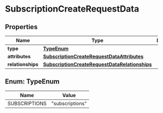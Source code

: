

# SubscriptionCreateRequestData


## Properties

| Name | Type | Description | Notes |
|------------ | ------------- | ------------- | -------------|
|**type** | [**TypeEnum**](#TypeEnum) |  |  |
|**attributes** | [**SubscriptionCreateRequestDataAttributes**](SubscriptionCreateRequestDataAttributes.md) |  |  |
|**relationships** | [**SubscriptionCreateRequestDataRelationships**](SubscriptionCreateRequestDataRelationships.md) |  |  |



## Enum: TypeEnum

| Name | Value |
|---- | -----|
| SUBSCRIPTIONS | &quot;subscriptions&quot; |



